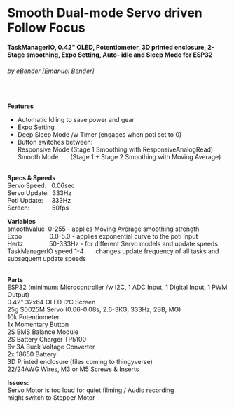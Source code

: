 # **Smooth Dual-mode Servo driven Follow Focus**
**TaskManagerIO, 0.42" OLED, Potentiometer, 3D printed enclosure, 2-Stage smoothing, Expo Setting, Auto- idle and Sleep Mode for ESP32**
###### by eBender [Emanuel Bender] 
<br/>

 
**Features**  <br/>
- Automatic Idling to save power and gear<br/>
- Expo Setting <br/>
- Deep Sleep Mode /w Timer (engages when poti set to 0) <br/>
- Button switches between:<br/> 
Responsive Mode (Stage 1 Smoothing with ResponsiveAnalogRead) <br/>
Smooth Mode&nbsp;&nbsp;&nbsp;&nbsp;&nbsp;&nbsp; (Stage 1 + Stage 2 Smoothing with Moving Average)  <br/><br/>

**Specs & Speeds** <br/> 
Servo Speed:&nbsp;&nbsp; 0.06sec     <br/>
Servo Update: &nbsp;333Hz      <br/>
Poti Update: &nbsp;&nbsp;&nbsp; 333Hz      <br/>
Screen: &nbsp;&nbsp;&nbsp;&nbsp;&nbsp;&nbsp;&nbsp;&nbsp;&nbsp;&nbsp;&nbsp;&nbsp;50fps     <br/>

**Variables**  <br/>
smoothValue&nbsp;       0-255 -    applies Moving Average smoothing strength <br/>
Expo&nbsp;&nbsp;&nbsp;&nbsp;&nbsp;&nbsp;&nbsp;&nbsp;&nbsp;&nbsp;&nbsp;&nbsp;&nbsp;&nbsp;&nbsp;  0.0-5.0 -  applies exponential curve to the poti input <br/>
Hertz&nbsp;&nbsp;&nbsp;&nbsp;&nbsp;&nbsp;&nbsp;&nbsp;&nbsp;&nbsp;&nbsp;&nbsp;&nbsp;&nbsp;       50-333Hz - for different Servo models and update speeds <br/>
TaskManagerIO speed 1-4&nbsp;&nbsp;&nbsp;&nbsp;&nbsp;&nbsp;       changes update frequency of all tasks and subsequent update speeds  <br/>
<br/>

**Parts** <br/>
ESP32 (minimum: Microcontroller /w I2C, 1 ADC Input, 1 Digital Input, 1 PWM Output)  <br/>
0.42" 32x64 OLED I2C Screen  <br/>
25g S0025M Servo (0.06-0.08s, 2.6-3KG, 333Hz, 2BB, MG)  <br/>
10k Potentiometer  <br/>
1x Momentary Button  <br/>
2S BMS Balance Module  <br/>
2S Battery Charger TP5100  <br/>
6v 3A Buck Voltage Converter  <br/>
2x 18650 Battery  <br/>
3D Printed enclosure (files coming to thingyverse)  <br/>
22/24AWG Wires, M3 or M5 Screws & Inserts  <br/>

**Issues:** <br/>
Servo Motor is too loud for quiet filming / Audio recording  <br/>
might switch to Stepper Motor
